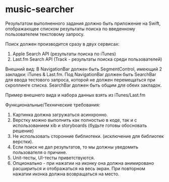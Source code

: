 # music-searcher

Результатом выполненного задания должно быть приложение на Swift,
отображающее списком результаты поиска по введенному пользователем
текстовому запросу.

Поиск должен производится сразу в двух сервисах:
1) Apple Search API (результаты поиска по iTunes)
2) Last.fm Search API (Track - результаты поиска среди пользователей)

Внешний вид:
В NavigationBar должен быть SegmentControl, имеющий 2 закладки: iTunes & Last.fm.
Под NavigationBar должен быть SearchBar для ввода тестового запроса, которой не
должен перемещаться при скроллинге списка. SearchBar должен быть общим для
обеих закладок.

Пример внешнего вида и набора данных взять из iTunes/Last.fm

Функциональные/Технические требования:
1. Картинка должна загружаться асинхронно.
2. Верстку можно выполнить как полностью в коде, так и с использованием xib и
storyboards (будьте готовы обосновать решение)
3. Не использовать сторонние библиотеки. (исключение для библиотек верстки).
4. Если поиск не дал результатов, то мы должны уведомить пользователя о
причине.
5. Unit-тесты, UI-тесты приветствуются.
6. Опционально - при нажатии на иконку она должна анимировано расшириться и
отображаться на весь экран. При повторном нажатии иконка должна
возвращаться на место.
